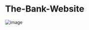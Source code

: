 # The-Bank-Website
![image](https://user-images.githubusercontent.com/55485391/115687133-29498400-a35a-11eb-9d47-a6117d56d923.png)
